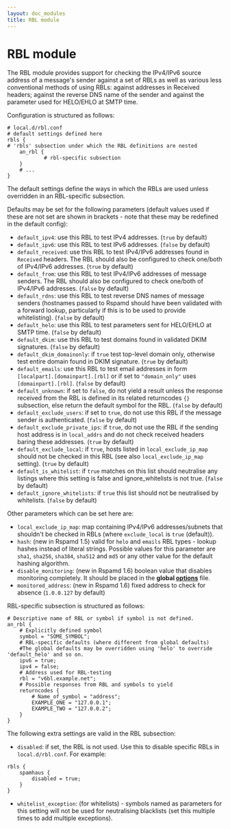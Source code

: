 ```yaml
---
layout: doc_modules
title: RBL module
---
```

# RBL module

The RBL module provides support for checking the IPv4/IPv6 source address of a message's sender against a set of RBLs as well as various less conventional methods of using RBLs: against addresses in Received headers; against the reverse DNS name of the sender and against the parameter used for HELO/EHLO at SMTP time.

Configuration is structured as follows:

~~~ucl
# local.d/rbl.conf
# default settings defined here
rbls {
# 'rbls' subsection under which the RBL definitions are nested
	an_rbl {
			# rbl-specific subsection 
	}
	# ...
}
~~~

The default settings define the ways in which the RBLs are used unless overridden in an RBL-specific subsection.

Defaults may be set for the following parameters (default values used if these are not set are shown in brackets - note that these may be redefined in the default config):

- `default_ipv4`: use this RBL to test IPv4 addresses. (`true` by default)
- `default_ipv6`: use this RBL to test IPv6 addresses. (`false` by default)
- `default_received`: use this RBL to test IPv4/IPv6 addresses found in `Received` headers. The RBL should also be configured to check one/both of IPv4/IPv6 addresses. (`true` by default)
- `default_from`: use this RBL to test IPv4/IPv6 addresses of message senders. The RBL should also be configured to check one/both of IPv4/IPv6 addresses. (`false` by default)
- `default_rdns`: use this RBL to test reverse DNS names of message senders (hostnames passed to Rspamd should have been validated with a forward lookup, particularly if this is to be used to provide whitelisting). (`false` by default)
- `default_helo`: use this RBL to test parameters sent for HELO/EHLO at SMTP time. (`false` by default)
- `default_dkim`: use this RBL to test domains found in validated DKIM signatures. (`false` by default)
- `default_dkim_domainonly`: if `true` test top-level domain only, otherwise test entire domain found in DKIM signature. (`true` by default)
- `default_emails`: use this RBL to test email addresses in form `[localpart].[domainpart].[rbl]` or if set to `"domain_only"` uses `[domainpart].[rbl]`. (`false` by default)
- `default_unknown`: if set to `false`, do not yield a result unless the response received from the RBL is defined in its related returncodes `{}` subsection, else return the default symbol for the RBL. (`false` by default)
- `default_exclude_users`: if set to `true`, do not use this RBL if the message sender is authenticated. (`false` by default)
- `default_exclude_private_ips`: if `true`, do not use the RBL if the sending host address is in `local_addrs` and do not check received headers baring these addresses. (`true` by default)
- `default_exclude_local`: if `true`, hosts listed in `local_exclude_ip_map` should not be checked in this RBL (see also `local_exclude_ip_map` setting). (`true` by default)
- `default_is_whitelist`: if `true` matches on this list should neutralise any listings where this setting is false and ignore_whitelists is not true. (`false` by default)
- `default_ignore_whitelists`: if `true` this list should not be neutralised by whitelists. (`false` by default)

Other parameters which can be set here are:

- `local_exclude_ip_map`: map containing IPv4/IPv6 addresses/subnets that shouldn't be checked in RBLs (where `exclude_local` is `true` (default)).
- `hash`: (new in Rspamd 1.5) valid for `helo` and `emails` RBL types - lookup hashes instead of literal strings. Possible values for this parameter are `sha1`, `sha256`, `sha384`, `sha512` and `md5` or any other value for the default hashing algorithm.
- `disable_monitoring`: (new in Rspamd 1.6) boolean value that disables monitoring completely. It should be placed in the **global [options](../configuration/options.html)** file. 
- `monitored_address`: (new in Rspamd 1.6) fixed address to check for absence (`1.0.0.127` by default)

RBL-specific subsection is structured as follows:

~~~ucl
# Descriptive name of RBL or symbol if symbol is not defined.
an_rbl {
	# Explicitly defined symbol
	symbol = "SOME_SYMBOL";
	# RBL-specific defaults (where different from global defaults)
	#The global defaults may be overridden using 'helo' to override 'default_helo' and so on.
	ipv6 = true;
	ipv4 = false;
	# Address used for RBL-testing
	rbl = "v6bl.example.net";
	# Possible responses from RBL and symbols to yield
	returncodes {
		# Name_of_symbol = "address";
		EXAMPLE_ONE = "127.0.0.1";
		EXAMPLE_TWO = "127.0.0.2";
	}
}
~~~

The following extra settings are valid in the RBL subsection:

- `disabled`: if set, the RBL is not used. Use this to disable specific RBLs in `local.d/rbl.conf`. For example:

~~~ucl
rbls {
	spamhaus {
		disabled = true;
	}
}
~~~

- `whitelist_exception`: (for whitelists) - symbols named as parameters for this setting will not be used for neutralising blacklists (set this multiple times to add multiple exceptions).

